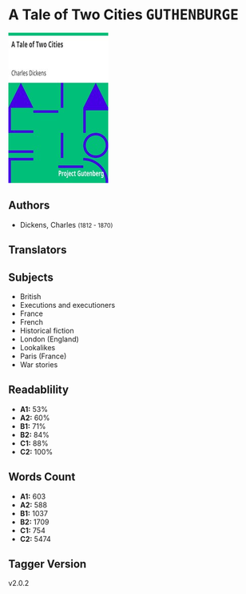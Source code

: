# A Tale of Two Cities <kbd>GUTHENBURGE</kbd>

![](./cover.medium.jpg "")

## Authors


 - Dickens, Charles <small>(1812 - 1870)</small>

## Translators



## Subjects


 - British
 - Executions and executioners
 - France
 - French
 - Historical fiction
 - London (England)
 - Lookalikes
 - Paris (France)
 - War stories

## Readablility


 - **A1:** 53%
 - **A2:** 60%
 - **B1:** 71%
 - **B2:** 84%
 - **C1:** 88%
 - **C2:** 100%

## Words Count


 - **A1:** 603
 - **A2:** 588
 - **B1:** 1037
 - **B2:** 1709
 - **C1:** 754
 - **C2:** 5474

## Tagger Version


v2.0.2
